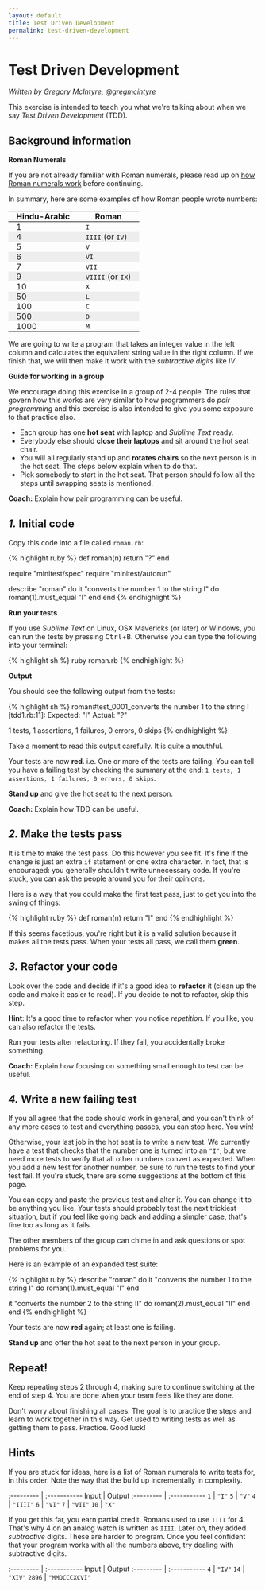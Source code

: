 ```yaml
---
layout: default
title: Test Driven Development
permalink: test-driven-development
---
```


# Test Driven Development

*Written by Gregory McIntyre, [@gregmcintyre](https://twitter.com/gregmcintyre)*

This exercise is intended to teach you what we're talking about when we say
*Test Driven Development* (TDD).

## Background information

**Roman Numerals**

If you are not already familiar with Roman numerals, please read up
on [how Roman numerals work][Roman numerals] before continuing.

In summary, here are some examples of how Roman people wrote numbers:

<style>
.roman-table th,
.roman-table td { padding: 0 1rem; }
.roman-table thead tr { border-bottom: 1px solid black; }
.roman-table tr:nth-child(even) td { background-color: #eee; }
</style>

<table class="roman-table">
  <thead>
    <tr>
      <th>Hindu-Arabic</th>
      <th>Roman</th>
    </tr>
  </thead>
  <tbody>
    <tr>
      <td>1</td>
      <td><tt>I</tt></td>
    </tr>
    <tr>
      <td>4</td>
      <td><tt>IIII</tt> (or <tt>IV</tt>)</td>
    </tr>
    <tr>
      <td>5</td>
      <td><tt>V</tt></td>
    </tr>
    <tr>
      <td>6</td>
      <td><tt>VI</tt></td>
    </tr>
    <tr>
      <td>7</td>
      <td><tt>VII</tt></td>
    </tr>
    <tr>
      <td>9</td>
      <td><tt>VIIII</tt> (or <tt>IX</tt>)</td>
    </tr>
    <tr>
      <td>10</td>
      <td><tt>X</tt></td>
    </tr>
    <tr>
      <td>50</td>
      <td><tt>L</tt></td>
    </tr>
    <tr>
      <td>100</td>
      <td><tt>C</tt></td>
    </tr>
    <tr>
      <td>500</td>
      <td><tt>D</tt></td>
    </tr>
    <tr>
      <td>1000</td>
      <td><tt>M</tt></td>
    </tr>
  </tbody>
</table>

We are going to write a program that takes an integer value in the left column
and calculates the equivalent string value in the right column. If we finish
that, we will then make it work with the *subtractive digits* like *IV*.

**Guide for working in a group**

We encourage doing this exercise in a group of 2-4 people. The rules that
govern how this works are very similar to how programmers do *pair programming*
and this exercise is also intended to give you some exposure to that practice
also.

- Each group has one **hot seat** with laptop and *Sublime Text* ready.
- Everybody else should **close their laptops** and sit around the hot seat chair.
- You will all regularly stand up and **rotates chairs** so the next person is
  in the hot seat. The steps below explain when to do that.
- Pick somebody to start in the hot seat. That person should follow all the
  steps until swapping seats is mentioned.

**Coach:** Explain how pair programming can be useful.

## *1.* Initial code

Copy this code into a file called `roman.rb`:

{% highlight ruby %}
def roman(n)
  return "?"
end

require "minitest/spec"
require "minitest/autorun"

describe "roman" do
  it "converts the number 1 to the string I" do
    roman(1).must_equal "I"
  end
end
{% endhighlight %}

**Run your tests**

If you use *Sublime Text* on Linux, OSX Mavericks (or later) or Windows, you
can run the tests by pressing <kbd>Ctrl</kbd>+<kbd>B</kbd>. Otherwise you can type the following into
your terminal:

{% highlight sh %}
ruby roman.rb
{% endhighlight %}

**Output**

You should see the following output from the tests:

{% highlight sh %}
roman#test_0001_converts the number 1 to the string I [tdd1.rb:11]:
Expected: "I"
  Actual: "?"

1 tests, 1 assertions, 1 failures, 0 errors, 0 skips
{% endhighlight %}

Take a moment to read this output carefully. It is quite a mouthful.

Your tests are now **red**. i.e. One or more of the tests are failing. You can
tell you have a failing test by checking the summary at the end: `1 tests, 1
assertions, 1 failures, 0 errors, 0 skips`.

**Stand up** and give the hot seat to the next person.

**Coach:** Explain how TDD can be useful.

## *2.* Make the tests pass

It is time to make the test pass. Do this however you see fit. It's fine if the
change is just an extra `if` statement or one extra character. In fact, that is
encouraged: you generally shouldn't write unnecessary code. If you're stuck,
you can ask the people around you for their opinions.

Here is a way that you could make the first test pass, just to get you into the
swing of things:

{% highlight ruby %}
def roman(n)
  return "I"
end
{% endhighlight %}

If this seems facetious, you're right but it is a valid solution because it
makes all the tests pass. When your tests all pass, we call them **green**.

## *3.* Refactor your code

Look over the code and decide if it's a good idea to **refactor** it (clean up
the code and make it easier to read). If you decide to not to refactor, skip
this step.

**Hint**: It's a good time to refactor when you notice *repetition*. If you
like, you can also refactor the tests.

Run your tests after refactoring. If they fail, you accidentally broke
something.

**Coach:** Explain how focusing on something small enough to test can be useful.

## *4.* Write a new failing test

If you all agree that the code should work in general, and you can't think of
any more cases to test and everything passes, you can stop here. You win!

Otherwise, your last job in the hot seat is to write a new test. We currently have a test that checks that the number one is turned into an `"I"`, but we need more tests to verify that all other numbers convert as expected. When you add a new test for another number, be sure to run the tests to find your test fail. If you're stuck, there are some suggestions at the bottom of this page.

You can copy and paste the previous test and alter it. You can change it to be
anything you like. Your tests should probably test the next trickiest
situation, but if you feel like going back and adding a simpler case, that's
fine too as long as it fails.

The other members of the group can chime in and ask questions or spot problems
for you.

Here is an example of an expanded test suite:

{% highlight ruby %}
describe "roman" do
  it "converts the number 1 to the string I" do
    roman(1).must_equal "I"
  end

  it "converts the number 2 to the string II" do
    roman(2).must_equal "II"
  end
end
{% endhighlight %}

Your tests are now **red** again; at least one is failing.

**Stand up** and offer the hot seat to the next person in your group.

## Repeat!

Keep repeating steps 2 through 4, making sure to continue switching at the end
of step 4. You are done when your team feels like they are done.

Don't worry about finishing all cases. The goal is to practice the steps and
learn to work together in this way. Get used to writing tests as well as
getting them to pass. Practice. Good luck!

## Hints

If you are stuck for ideas, here is a list of Roman numerals to write tests
for, in this order. Note the way that the build up incrementally in complexity.

:--------- | :-----------
Input      | Output
:--------- | :-----------
 `1`       | `"I"`
 `5`       | `"V"`
 `4`       | `"IIII"`
 `6`       | `"VI"`
 `7`       | `"VII"`
 `10`      | `"X"`

If you get this far, you earn partial credit. Romans used to use `IIII` for 4.
That's why 4 on an analog watch is written as `IIII`. Later on, they added
*subtractive* digits. These are harder to program. Once you feel confident that
your program works with all the numbers above, try dealing with subtractive
digits.

:--------- | :-----------
Input      | Output
:--------- | :-----------
`4`        | `"IV"`
`14`       | `"XIV"`
`2896`     | `"MMDCCCXCVI"`

[Roman numerals]: http://www.onlineconversion.com/roman_numerals_advanced.htm
